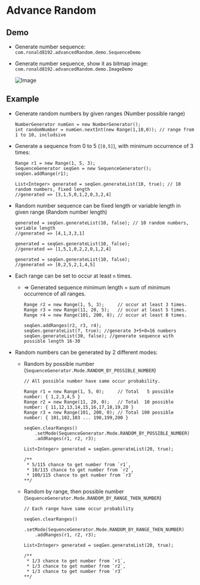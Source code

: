 # Advance Random

## Demo

* Generate number sequence: `com.ronald8192.advancedRandom.demo.SequenceDemo`
* Generate number sequence, show it as bitmap image: `com.ronald8192.advancedRandom.demo.ImageDemo`

  ![Image](https://user-images.githubusercontent.com/5982132/28838738-d886d218-7723-11e7-9903-0cd2694ba60b.png)

## Example
* Generate random numbers by given ranges (Number possible range)

      NumberGenerator numGen = new NumberGenerator();
      int randomNumber = numGen.nextInt(new Range(1,10,0)); // range from 1 to 10, includsive


* Generate a sequence from 0 to 5 (`[0,5]`), with minimum occurrence of 3 times:

      Range r1 = new Range(1, 5, 3);
      SequenceGenerator seqGen = new SequenceGenerator();
      seqGen.addRange(r1);

      List<Integer> generated = seqGen.generateList(10, true); // 10 random numbers, fixed length
      //generated => [3,1,5,0,1,2,0,3,2,4]

* Random number sequence can be fixed length or variable length in given range (Random number length)

      generated = seqGen.generateList(10, false); // 10 random numbers, variable length
      //generated => [4,1,3,3,1]

      generated = seqGen.generateList(10, false);
      //generated => [1,5,1,0,2,2,0,1,2,4]

      generated = seqGen.generateList(10, false);
      //generated => [0,2,5,2,1,4,5]


* Each range can be set to occur at least `n` times.
   * => Generated sequence minimum length = sum of minimum occurrence of all ranges.

         Range r2 = new Range(1, 5, 3);     // occur at least 3 times.
         Range r3 = new Range(11, 20, 5);   // occur at least 5 times.
         Range r4 = new Range(101, 200, 8); // occur at least 8 times.

         seqGen.addRanges(r2, r3, r4);
         seqGen.generateList(7, true); //generate 3+5+8=16 numbers
         seqGen.generateList(30, false); //generate sequence with possible length 16-30

* Random numbers can be generated by 2 different modes:
   * Random by possible number (`SequenceGenerator.Mode.RANDOM_BY_POSSIBLE_NUMBER`)

         // All possible number have same occur probability.

         Range r1 = new Range(1, 5, 0);     // Total   5 possible number: { 1,2,3,4,5 }
         Range r2 = new Range(11, 20, 0);   // Total  10 possible number: { 11,12,13,14,15,16,17,18,19,20 }
         Range r3 = new Range(101, 200, 0); // Total 100 possible number: { 101,102,103 ... 198,199,200 }

         seqGen.clearRanges()
             .setMode(SequenceGenerator.Mode.RANDOM_BY_POSSIBLE_NUMBER)
             .addRanges(r1, r2, r3);

         List<Integer> generated = seqGen.generateList(20, true);

         /**
          * 5/115 chance to get number from `r1`,
          * 10/115 chance to get number from `r2`,
          * 100/115 chance to get number from `r3`
         **/

   * Random by range, then possible number (`SequenceGenerator.Mode.RANDOM_BY_RANGE_THEN_NUMBER`)

         // Each range have same occur probability

         seqGen.clearRanges()
             .setMode(SequenceGenerator.Mode.RANDOM_BY_RANGE_THEN_NUMBER)
             .addRanges(r1, r2, r3);

         List<Integer> generated = seqGen.generateList(20, true);

         /**
          * 1/3 chance to get number from `r1`,
          * 1/3 chance to get number from `r2`,
          * 1/3 chance to get number from `r3`
         **/